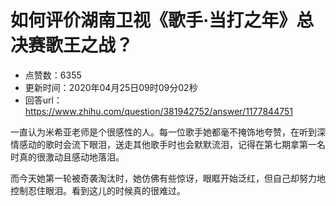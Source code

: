 # 如何评价湖南卫视《歌手·当打之年》总决赛歌王之战？
- 点赞数：6355
- 更新时间：2020年04月25日09时09分02秒
- 回答url：https://www.zhihu.com/question/381942752/answer/1177844751
<body>
 <p data-pid="iM7oHA40">一直认为米希亚老师是个很感性的人。每一位歌手她都毫不掩饰地夸赞，在听到深情感动的歌时会流下眼泪，送走其他歌手时也会默默流泪，记得在第七期拿第一名时真的很激动且感动地落泪。</p>
 <p data-pid="7a_7LUuS">而今天她第一轮被奇袭淘汰时，她仿佛有些惊讶，眼眶开始泛红，但自己却努力地控制忍住眼泪。看到这儿的时候真的很难过。</p>
</body>